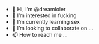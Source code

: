 - 👋 Hi, I’m @dreamloler
- 👀 I’m interested in fucking
- 🌱 I’m currently learning sex
- 💞️ I’m looking to collaborate on ...
- 📫 How to reach me ...

<!---
dreamloler/dreamloler is a ✨ special ✨ repository because its `README.md` (this file) appears on your GitHub profile.
You can click the Preview link to take a look at your changes.
--->
